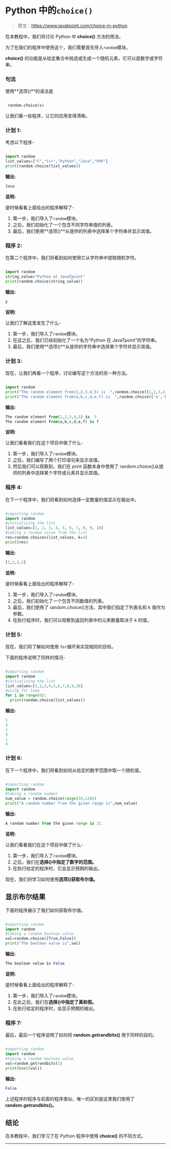 # Python 中的`choice()`

> 原文：<https://www.javatpoint.com/choice-in-python>

在本教程中，我们将讨论 Python 中 **choice()** 方法的用法。

为了在我们的程序中使用这个，我们需要首先导入`random`模块。

**choice()** 的功能是从给定集合中挑选或生成一个随机元素，它可以是数字或字符串。

### 句法

使用**选项()**的语法是

```py

 random.choice(x)

```

让我们看一些程序，让它的应用变得清晰。

### 计划 1:

考虑以下程序-

```py

import random
list_values=["C","C++","Python","Java","PHP"]
print(random.choice(list_values))

```

**输出:**

```py
Java

```

**说明:**

是时候看看上面给出的程序解释了-

1.  第一步，我们导入了`random`模块。
2.  之后，我们初始化了一个包含不同字符串值的列表。
3.  最后，我们使用**选项()**从提供的列表中选择某个字符串并显示其值。

### 程序 2:

在第二个程序中，我们将看到如何使用它从字符串中提取随机字符。

```py

import random
string_value="Python at JavaTpoint"
print(random.choice(string_value))

```

**输出:**

```py
y

```

**说明:**

让我们了解这里发生了什么-

1.  第一步，我们导入了`random`模块。
2.  在这之后，我们已经初始化了一个名为“Python 在 JavaTpoint”的字符串。
3.  最后，我们使用**选项()**从提供的字符串中选择某个字符并显示其值。

### 计划 3:

现在，让我们再看一个程序，讨论编写这个方法的另一种方法。

```py

import random
print("The random element from(1,2,3,4,5) is  ",random.choice([1,2,3,4,5]))
print("The random element from(a,b,c,d,e,f) is  ",random.choice(['a','b','c','d','e','f']))

```

**输出:**

```py
The random element from(1,2,3,4,5) is  5
The random element from(a,b,c,d,e,f) is f 

```

**说明:**

让我们看看我们在这个项目中做了什么-

1.  第一步，我们导入了`random`模块。
2.  之后，我们编写了两个打印语句来显示该值。
3.  然后我们可以观察到，我们在 print 函数本身中使用了 random.choice()从提供的列表中选择某个字符或元素并显示其值。

### 程序 4:

在下一个程序中，我们将看到如何选择一定数量的值显示在输出中。

```py

#importing random
import random
#initializing the list
list_values=[1, 2, 3, 4, 5, 6, 7, 8, 9, 10]
#taking a random value from the list
res=random.choices(list_values, k=4)
print(res)

```

**输出:**

```py
[2,2,3,2]

```

**说明:**

是时候看看上面给出的程序解释了-

1.  第一步，我们导入了`random`模块。
2.  之后，我们初始化了一个包含不同数值的列表。
3.  最后，我们使用了 random.choice()方法，其中我们指定了列表名和 k 值作为参数。
4.  在执行程序时，我们可以观察到返回列表中的元素数量取决于 k 的值。

### 计划 5:

现在，我们将了解如何使用 `for`循环来实现相同的目标。

下面的程序说明了同样的情况-

```py

#importing random
import random
#initializing the list
list_values=[1,2,3,4,5,6,7,8,9,10]
#using for loop
for i in range(6):
  print(random.choice(list_values))

```

**输出:**

```py
1
3
1
3
1
4

```

### 计划 6:

在下一个程序中，我们将看到如何从给定的数字范围中取一个随机值。

```py

#importing random
import random
#taking a random number
num_value = random.choice(range(10,120))
print("A random number from the given range is",num_value)

```

**输出:**

```py
A random number from the given range is 31.

```

**说明:**

让我们看看我们在这个项目中做了什么-

1.  第一步，我们导入了`random`模块。
2.  之后，我们在**选择()中指定了数字的范围。**
3.  在执行给定的程序时，它会显示预期的输出。

现在，我们将学习如何使用**选项()获取布尔值。**

## 显示布尔结果

下面的程序展示了我们如何获取布尔值。

```py

#importing random
import random
#taking a random boolean value
val=random.choice([True,False])
print("The boolean value is",val)

```

**输出:**

```py
The boolean value is False

```

**说明:**

是时候看看上面给出的程序解释了-

1.  第一步，我们导入了`random`模块。
2.  在此之后，我们在**选择()中指定了真和假。**
3.  在执行给定的程序时，会显示预期的输出。

### 程序 7:

最后，最后一个程序说明了如何将 **random.getrandbits()** 用于同样的目的。

```py

#importing random
import random
#taking a random boolean value
val=random.getrandbits(1)
print(bool(val))

```

**输出:**

```py
False

```

上述程序的程序与前面的程序类似，唯一的区别是这里我们使用了 **random.getrandbits()。**

## 结论

在本教程中，我们学习了在 Python 程序中使用 **choice()** 的不同方式。

* * *